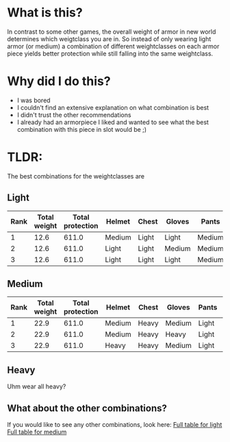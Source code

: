 # What is this?

In contrast to some other games, the overall weight of armor in new world determines which weigtclass you are in.
So instead of only wearing light armor (or medium) a combination of different weightclasses on each armor piece yields better protection while still falling into the same weightclass.

# Why did I do this?
<ul>
<li>I was bored</li>
<li>I couldn't find an extensive explanation on what combination is best</li>
<li>I didn't trust the other recommendations</li>
<li>I already had an armorpiece I liked and wanted to see what the best combination with this piece in slot would be ;)</li>
</ul>


# TLDR:
The best combinations for the weightclasses are

## Light
| Rank | Total weight | Total protection | Helmet | Chest | Gloves | Pants | Boots |
| --- | --- | --- | --- | --- | --- | --- | --- |
| 1 | 12.6 | 611.0 | Medium | Light | Light | Medium | Light |
| 2 | 12.6 | 611.0 | Light | Light | Medium | Medium | Light |
| 3 | 12.6 | 611.0 | Light | Light | Light | Medium | Medium |

## Medium
| Rank | Total weight | Total protection | Helmet | Chest | Gloves | Pants | Boots |
| --- | --- | --- | --- | --- | --- | --- | --- |
| 1 | 22.9 | 611.0 | Medium | Heavy | Medium | Light | Heavy |
| 2 | 22.9 | 611.0 | Medium | Heavy | Heavy | Light | Medium |
| 3 | 22.9 | 611.0 | Heavy | Heavy | Medium | Light | Medium |

## Heavy
Uhm wear all heavy?

## What about the other combinations?
If you would like to see any other combinations, look here:
[Full table for light](/Min-maxed_light.csv)
[Full table for medium](/Min-maxed_medium.csv)
